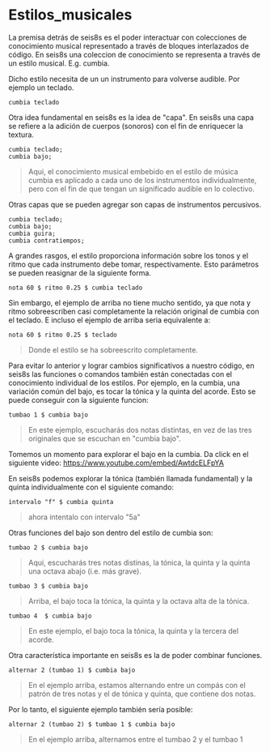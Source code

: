 # Estilos_musicales


La premisa detrás de seis8s es el poder interactuar con colecciones de conocimiento musical representado a través de bloques interlazados de código. En seis8s una coleccion de conocimiento se representa a través de un estilo musical. E.g. cumbia.

Dicho estilo necesita de un un instrumento para volverse audible. Por ejemplo un teclado.

```
cumbia teclado
```

Otra idea fundamental en seis8s es la idea de "capa". En seis8s una capa se refiere a la adición de cuerpos (sonoros) con el fin de enriquecer la textura.

```
cumbia teclado;
cumbia bajo;
```
> Aqui, el conocimiento musical embebido en el estilo de música cumbia es aplicado a cada uno de los instrumentos individualmente, pero con el fin de que tengan un significado audible en lo colectivo.

Otras capas que se pueden agregar son capas de instrumentos percusivos.

```
cumbia teclado;
cumbia bajo;
cumbia guira;
cumbia contratiempos;
```

A grandes rasgos, el estilo proporciona información sobre los tonos y el ritmo que cada instrumento debe tomar, respectivamente. Esto parámetros se pueden reasignar de la siguiente forma.

```
nota 60 $ ritmo 0.25 $ cumbia teclado
```

Sin embargo, el ejemplo de arriba no tiene mucho sentido, ya que nota y ritmo sobreescriben casi completamente la relación original de cumbia con el teclado. E incluso el ejemplo de arriba seria equivalente a:

```
nota 60 $ ritmo 0.25 $ teclado

```

> Donde el estilo se ha sobreescrito completamente.

Para evitar lo anterior y lograr cambios significativos a nuestro código, en seis8s las funciones o comandos también están conectadas con el conocimiento individual de los estilos. Por ejemplo, en la cumbia, una variación común del bajo, es tocar la tónica y la quinta del acorde. Esto se puede conseguir con la siguiente funcion:

```
tumbao 1 $ cumbia bajo
```
> En este ejemplo, escucharás dos notas distintas, en vez de las tres originales que se escuchan en "cumbia bajo".

Tomemos un momento para explorar el bajo en la cumbia. Da click en el siguiente video: https://www.youtube.com/embed/AwtdcELFpYA
<!-- blank line -->


En seis8s podemos explorar la tónica (también llamada fundamental) y la quinta individualmente con el siguiente comando:

```
intervalo "f" $ cumbia quinta
```
> ahora intentalo con intervalo "5a"

Otras funciones del bajo son dentro del estilo de cumbia son:

```
tumbao 2 $ cumbia bajo
```
>  Aqui, escucharás tres notas distinas, la tónica, la quinta y la quinta una octava abajo (i.e. más grave).

```
tumbao 3 $ cumbia bajo
```
> Arriba, el bajo toca la tónica, la quinta y la octava alta de la tónica.

<!-- ```tucanes $ cumbia bajo
``` -->

```
tumbao 4  $ cumbia bajo
```
> En este ejemplo, el bajo toca la tónica, la quinta y la tercera del acorde.

<!-- ```saborcolombia $ cumbia bajo
``` -->


Otra característica importante en seis8s es la de poder combinar funciones.

```
alternar 2 (tumbao 1) $ cumbia bajo
```
> En el ejemplo arriba, estamos alternando entre un compás con el patrón de tres notas y el de tónica y quinta, que contiene dos notas.

Por lo tanto, el siguiente ejemplo también sería posible:

```
alternar 2 (tumbao 2) $ tumbao 1 $ cumbia bajo
```
> En el ejemplo arriba, alternamos entre el tumbao 2 y el tumbao 1


<!-- adorno tonicayquinta $ cumbia bajo -->

<!-- ```tumbao $ cumbia quinta; -->
<!-- ``` -->
